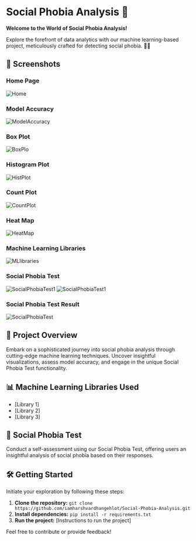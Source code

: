 # Social Phobia Analysis 🚀

**Welcome to the World of Social Phobia Analysis!**

Explore the forefront of data analytics with our machine learning-based project, meticulously crafted for detecting social phobia. 🧠💡

## 📸 Screenshots

### Home Page
![Home](https://github.com/iamharshvardhangehlot/Social-Phobia-Analysis/assets/114102704/4f2d14d0-f46f-41cd-b151-90afc14b827c)

### Model Accuracy
![ModelAccuracy](https://github.com/iamharshvardhangehlot/Social-Phobia-Analysis/assets/114102704/d2e941f8-6990-4c05-afda-7c91a2bceb15)

### Box Plot
![BoxPlo](https://github.com/iamharshvardhangehlot/Social-Phobia-Analysis/assets/114102704/26c4b64c-5148-4391-8f64-50fd9a5941c3)

### Histogram Plot
![HistPlot](https://github.com/iamharshvardhangehlot/Social-Phobia-Analysis/assets/114102704/755bd391-8776-46a4-9186-125018a930de)

### Count Plot
![CountPlot](https://github.com/iamharshvardhangehlot/Social-Phobia-Analysis/assets/114102704/07a85d7a-cd6b-4819-b29e-5ee63e6dd37b)

### Heat Map
![HeatMap](https://github.com/iamharshvardhangehlot/Social-Phobia-Analysis/assets/114102704/f274a11e-4bbe-4943-b3aa-a6a766591a74)

### Machine Learning Libraries
![MLlibraries](https://github.com/iamharshvardhangehlot/Social-Phobia-Analysis/assets/114102704/da3e264f-5872-4164-9924-924a6826c598)

### Social Phobia Test
![SocialPhobiaTest1](https://github.com/iamharshvardhangehlot/Social-Phobia-Analysis/assets/114102704/cc765716-bf5f-4a8c-925e-03bf3d69af29)
![SocialPhobiaTest1](https://github.com/iamharshvardhangehlot/Social-Phobia-Analysis/assets/114102704/1de65ee2-223f-46c8-b62e-0e8e910f66e5)

### Social Phobia Test Result
![SocialPhobiaTest](https://github.com/iamharshvardhangehlot/Social-Phobia-Analysis/assets/114102704/3f97fd53-b817-4eab-bb9f-eb18aba68bcc)

## 🚀 Project Overview

Embark on a sophisticated journey into social phobia analysis through cutting-edge machine learning techniques. Uncover insightful visualizations, assess model accuracy, and engage in the unique Social Phobia Test functionality.

## 📊 Machine Learning Libraries Used
- [Library 1]
- [Library 2]
- [Library 3]

## 📝 Social Phobia Test

Conduct a self-assessment using our Social Phobia Test, offering users an insightful analysis of social phobia based on their responses.

## 🛠️ Getting Started

Initiate your exploration by following these steps:
1. **Clone the repository:** `git clone https://github.com/iamharshvardhangehlot/Social-Phobia-Analysis.git`
2. **Install dependencies:** `pip install -r requirements.txt`
3. **Run the project:** [Instructions to run the project]

Feel free to contribute or provide feedback!




